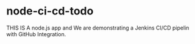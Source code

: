 # node-ci-cd-todo
THIS IS A node.js app and We are demonstrating a Jenkins CI/CD pipelin with GitHub Integration.

